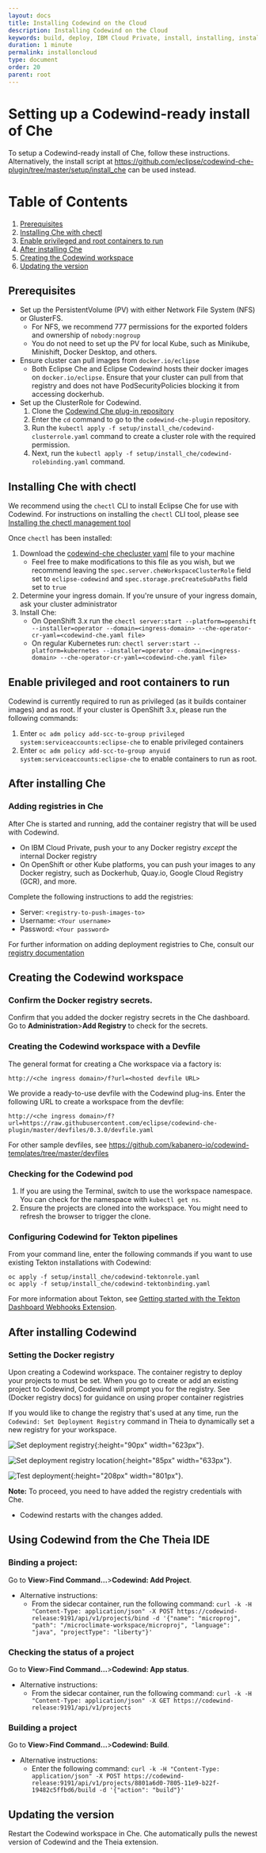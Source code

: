 ```yaml
---
layout: docs
title: Installing Codewind on the Cloud
description: Installing Codewind on the Cloud
keywords: build, deploy, IBM Cloud Private, install, installing, installation, chart, Helm, develop, cloud, public cloud, services, command line, cli, command, start, stop, update, open, delete, options, operation, devops, OpenShift, OKD
duration: 1 minute
permalink: installoncloud
type: document
order: 20
parent: root
---
```


# Setting up a Codewind-ready install of Che

To setup a Codewind-ready install of Che, follow these instructions. Alternatively, the install script at https://github.com/eclipse/codewind-che-plugin/tree/master/setup/install_che can be used instead.


# Table of Contents
1. [Prerequisites](#prerequisites)
2. [Installing Che with chectl](#installing-che-with-chectl)
3. [Enable privileged and root containers to run](#enable-privileged-and-root-containers-to-run)
4. [After installing Che](#after-installing-che)
5. [Creating the Codewind workspace](#creating-the-codewind-workspace)
6. [Updating the version](#updating-the-version)

## Prerequisites
- Set up the PersistentVolume (PV) with either Network File System (NFS) or GlusterFS.
  - For NFS, we recommend 777 permissions for the exported folders and ownership of `nobody:nogroup`
  - You do not need to set up the PV for local Kube, such as Minikube, Minishift, Docker Desktop, and others.
- Ensure cluster can pull images from `docker.io/eclipse`
  - Both Eclipse Che and Eclipse Codewind hosts their docker images on `docker.io/eclipse`. Ensure that your cluster can pull from that registry and does not have PodSecurityPolicies blocking it from accessing dockerhub.
- Set up the ClusterRole for Codewind.
  1. Clone the [Codewind Che plug-in repository](https://github.com/eclipse/codewind-che-plugin)
  2. Enter the `cd` command to go to the `codewind-che-plugin` repository.
  3. Run the `kubectl apply -f setup/install_che/codewind-clusterrole.yaml` command to create a cluster role with the required permission.
  4. Next, run the `kubectl apply -f setup/install_che/codewind-rolebinding.yaml` command.

## Installing Che with chectl

We recommend using the `chectl` CLI to install Eclipse Che for use with Codewind. For instructions on installing the `chectl` CLI tool, please see [Installing the chectl management tool](https://www.eclipse.org/che/docs/che-7/installing-the-chectl-management-tool/)

Once `chectl` has been installed:

1. Download the [codewind-che checluster yaml](https://github.com/eclipse/codewind-che-plugin/blob/master/setup/install_che/che-operator/codewind-checluster.yaml)  file to your machine
    - Feel free to make modifications to this file as you wish, but we recommend leaving the `spec.server.cheWorkspaceClusterRole` field set to `eclipse-codewind` and `spec.storage.preCreateSubPaths` field set to `true`
2. Determine your ingress domain. If you're unsure of your ingress domain, ask your cluster administrator
2. Install Che:
    - On OpenShift 3.x run the `chectl server:start --platform=openshift --installer=operator --domain=<ingress-domain> --che-operator-cr-yaml=<codewind-che.yaml file>`
    - On regular Kubernetes run: `chectl server:start --platform=kubernetes --installer=operator --domain=<ingress-domain> --che-operator-cr-yaml=<codewind-che.yaml file>`

## Enable privileged and root containers to run
Codewind is currently required to run as privileged (as it builds container images) and as root. If your cluster is OpenShift 3.x, please run the following commands:
1. Enter `oc adm policy add-scc-to-group privileged system:serviceaccounts:eclipse-che` to enable privileged containers
2. Enter `oc adm policy add-scc-to-group anyuid system:serviceaccounts:eclipse-che` to enable containers to run as root.

## After installing Che

### Adding registries in Che
After Che is started and running, add the container registry that will be used with Codewind.
- On IBM Cloud Private, push your 
to any Docker registry *except* the internal Docker registry
- On OpenShift or other Kube platforms, you can push your images to any Docker registry, such as Dockerhub, Quay.io, Google Cloud Registry (GCR), and more.

Complete the following instructions to add the registries:
  - Server: `<registry-to-push-images-to>`
  - Username: `<Your username>`
  - Password: `<Your password>`

For further information on adding deployment registries to Che, consult our [registry documentation](https://www.eclipse.org/codewind/dockerregistry.html)

## Creating the Codewind workspace

### Confirm the Docker registry secrets.
Confirm that you added the docker registry secrets in the Che dashboard. Go to **Administration**>**Add Registry** to check for the secrets.

### Creating the Codewind workspace with a Devfile
The general format for creating a Che workspace via a factory is:
```
http://<che ingress domain>/f?url=<hosted devfile URL>
```

We provide a ready-to-use devfile with the Codewind plug-ins. Enter the following URL to create a workspace from the devfile:
```
http://<che ingress domain>/f?url=https://raw.githubusercontent.com/eclipse/codewind-che-plugin/master/devfiles/0.3.0/devfile.yaml
```

For other sample devfiles, see https://github.com/kabanero-io/codewind-templates/tree/master/devfiles

### Checking for the Codewind pod
1. If you are using the Terminal, switch to use the workspace namespace. You can check for the namespace with `kubectl get ns`.
2. Ensure the projects are cloned into the workspace. You might need to refresh the browser to trigger the clone.

### Configuring Codewind for Tekton pipelines
From your command line, enter the following commands if you want to use existing Tekton installations with Codewind:

```
oc apply -f setup/install_che/codewind-tektonrole.yaml
oc apply -f setup/install_che/codewind-tektonbinding.yaml
```

For more information about Tekton, see [Getting started with the Tekton Dashboard Webhooks Extension](https://github.com/tektoncd/experimental/blob/master/webhooks-extension/docs/GettingStarted.md).

## After installing Codewind

### Setting the Docker registry
Upon creating a Codewind workspace. The container registry to deploy your projects to must be set. When you go to create or add an existing project to Codewind, Codewind will prompt you for the registry. See (Docker registry docs) for guidance on using proper container registries

If you would like to change the registry that's used at any time, run the `Codewind: Set Deployment Registry` command in Theia to dynamically set a new registry for your workspace. <br>

![Set deployment registry](dist/images/che-docs/SetDockerRegistry-1.png){:height="90px" width="623px"}. <br>

![Set deployment registry location](dist/images/che-docs/SetDockerRegistry-2.png){:height="85px" width="633px"}. <br>

![Test deployment](dist/images/che-docs/SetDockerRegistry-3.png){:height="208px" width="801px"}. <br>

**Note:** To proceed, you need to have added the registry credentials with Che.
- Codewind restarts with the changes added.

## Using Codewind from the Che Theia IDE

### Binding a project:
Go to **View**>**Find Command…**>**Codewind: Add Project**.

- Alternative instructions:
  - From the sidecar container, run the following command:
`curl -k -H "Content-Type: application/json" -X POST https://codewind-release:9191/api/v1/projects/bind -d '{"name": "microproj", "path": "/microclimate-workspace/microproj", "language": "java", "projectType": "liberty"}'`

### Checking the status of a project
Go to **View**>**Find Command…**>**Codewind: App status**.

- Alternative instructions:
  - From the sidecar container, run the following command: `curl -k -H "Content-Type: application/json" -X GET https://codewind-release:9191/api/v1/projects`

### Building a project 
Go to **View**>**Find Command…**>**Codewind: Build**.

- Alternative instructions:
  - Enter the following command: `curl -k -H "Content-Type: application/json" -X POST https://codewind-release:9191/api/v1/projects/8801a6d0-7805-11e9-b22f-19482c5ffbd6/build -d '{"action": "build"}'`

## Updating the version
Restart the Codewind workspace in Che. Che automatically pulls the newest version of Codewind and the Theia extension.